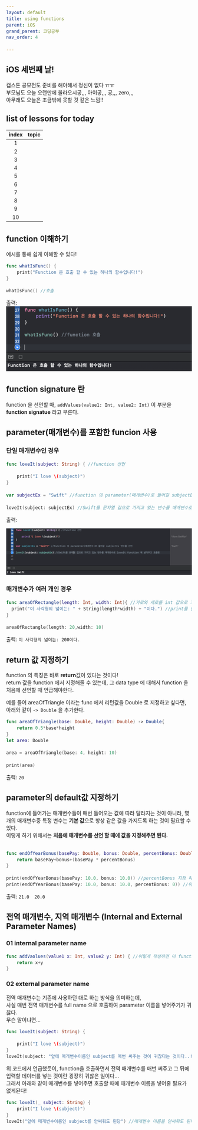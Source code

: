 ```yaml
---
layout: default
title: using functions
parent: iOS
grand_parent: 코딩공부
nav_order: 4

---
```


## iOS 세번째 날!  
캡스톤 공모전도 준비를 해야해서 정신이 없다 ㅠㅠ  
부모님도 오늘 오랜만에 올라오시공,,, 아이공,,, 공,,, zero,,,  
아무래도 오늘은 조금밖에 못할 것 같은 느낌!!   

## list of lessons for today  

| **index** | **topic** |  
| :----------: | :-----------------------: |
| 1 | [](#) |
| 2 | [](#) |
| 3 | [](#)|
| 4 | [](#)|
| 5 | [](#) |  
| 6 | [](#) |
| 7 | [](#)|
| 8 | [](#)|
| 9 | [](#) |  
| 10 | [](#)|

## function 이해하기  
예시를 통해 쉽게 이해할 수 있다!  

```swift
func whatIsFunc() {
    print("Function 은 호출 할 수 있는 하나의 함수입니다!")
}

whatIsFunc() //호출 

```

출력:  
<img src = "./ios-03-02.png">
  
## function signature 란    
function 을 선언할 때, `addValues(value1: Int, value2: Int)` 이 부분을 **function signatue** 라고 부른다.  
  
    
## parameter(매개변수)를 포함한 funcion 사용  

### 단일 매개변수인 경우  

```swift 
func loveIt(subject: String) { //function 선언
    
    print("I love \(subject)")
}

var subjectEx = "Swift" //function 의 parameter(매개변수)로 들어갈 subjectEx 변수를 선언

loveIt(subject: subjectEx) //Swift를 문자열 값으로 가지고 있는 변수를 매개변수로 loveIt function 에 넣어주고 호출함 
```

출력:  

<img src = "./ios-03-03.png">  


### 매개변수가 여러 개인 경우  

```swift
func areaOfRectangle(length: Int, width: Int){ //가로와 세로를 int 값으로 가져올 매개변수를 넣어준다.
  print("이 사각형의 넓이는: " + String(length*width) + "이다.") //print를 할 때에는 int 값을 print 가능한 문자열로 바꾸어준다.
}

areaOfRectangle(length: 20,width: 10)

```

출력: `이 사각형의 넓이는: 200이다.`  
  
## return 값 지정하기  
function 의 특징은 바로 **return**값이 있다는 것이다!  
return 값을 function 에서 지정해줄 수 있는데, 그 data type 에 대해서 function 을 처음에 선언할 때 언급해야한다.

예를 들어 areaOfTriangle 이라는 func 에서 리턴값을 Double 로 지정하고 싶다면, 아래와 같이 `-> Double` 을 추가한다.  

```swift  
func areaOfTriangle(base: Double, height: Double) -> Double{
    return 0.5*base*height
}
let area: Double

area = areaOfTriangle(base: 4, height: 10)

print(area)

```

출력: `20`    

## parameter의 default값 지정하기  
function에 들어가는 매개변수들이 매번 들어오는 값에 따라 달라지는 것이 아니라, 몇 개의 매개변수중 특정 변수는 **기본 값**으로 항상 같은 값을 가지도록 하는 것이 필요할 수 있다.  
이렇게 하기 위해서는 **처음에 매개변수를 선언 할 때에 값을 지정해주면 된다.**

```swift

func endOfYearBonus(basePay: Double, bonus: Double, percentBonus: Double = 0.10 ) -> Double {
    return basePay+bonus+(basePay * percentBonus)
}

print(endOfYearBonus(basePay: 10.0, bonus: 10.0)) //percentBonus 지정 하지 않음, 위의 default 값 이용 
print(endOfYearBonus(basePay: 10.0, bonus: 10.0, percentBonus: 0)) //위의 deafult 값 override 
```
출력: `21.0  20.0`
  
  
## 전역 매개변수, 지역 매개변수 (Internal and External Parameter Names)  
### 01 internal parameter name  

```swift
func addVaolues(value1 x: Int, value2 y: Int) { //이렇게 작성하면 이 function 내에서 x 와 y를 지역변수로 사용하게된다.
    return x+y 
}
```
  
### 02 external parameter name  
전역 매개변수는 기존에 사용하던 대로 하는 방식을 의미하는데,  
사실 매번 전역 매개변수를 full name 으로 호출하여 parameter 이름을 넣어주기가 귀찮다.  
무슨 말이냐면...  

```swift 
func loveIt(subject: String) { 
    
    print("I love \(subject)")
}
loveIt(subject: "앞에 매개변수이름인 subject를 매번 써주는 것이 귀찮다는 것이다..!")
```
위 코드에서 언급했듯이, function을 호출하면서 전역 매개변수를 매번 써주고 그 뒤에 입력할 데이터를 넣는 것이란 굉장히 귀찮은 일이다...  
그래서 아래와 같이 매개변수를 넣어주면 호출할 때에 매개변수 이름을 넣어줄 필요가 없게된다!  


```swift
func loveIt(_ subject: String) { 
    print("I love \(subject)")
}
loveIt("앞에 매개변수이름인 subject를 안써줘도 된당") //매개변수 이름을 안써줘도 된다!
```  

